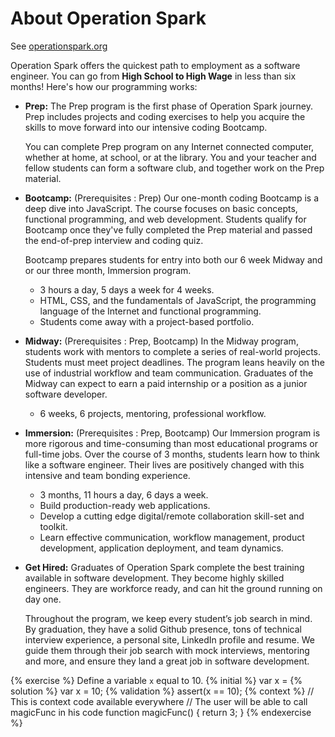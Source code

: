 # About Operation Spark

See [operationspark.org](operationspark.org)

Operation Spark offers the quickest path to employment as a software engineer. You can go from **High School to High Wage** in less than six months! Here's how our programming works:

* **Prep:** The Prep program is the first phase of Operation Spark journey. Prep includes projects and coding exercises to help you acquire the skills to move forward into our intensive coding Bootcamp.

    You can complete Prep program on any Internet connected computer, whether at home, at school, or at the library. You and your teacher and fellow students can form a software club, and together work on the Prep material.

* **Bootcamp:** (Prerequisites : Prep) Our one-month coding Bootcamp is a deep dive into JavaScript.  The course focuses on basic concepts, functional programming, and web development. Students qualify for Bootcamp once they've fully completed the Prep material and passed the end-of-prep interview and coding quiz.

    Bootcamp prepares students for entry into both our 6 week Midway and or our three month, Immersion program.

    * 3 hours a day, 5 days a week for 4 weeks.
    * HTML, CSS, and the fundamentals of JavaScript, the programming language of the Internet and functional programming.
    * Students come away with a project-based portfolio.
    
    
* **Midway:** (Prerequisites : Prep, Bootcamp) In the Midway program, students work with mentors to complete a series of real-world projects.  Students must meet project deadlines.  The program leans heavily on the use of industrial workflow and team communication. Graduates of the Midway can expect to earn a paid internship or a position as a junior software developer.
    
    * 6 weeks, 6 projects, mentoring, professional workflow.
    

* **Immersion:** (Prerequisites : Prep, Bootcamp) Our Immersion program is more rigorous and time-consuming than most educational programs or full-time jobs. Over the course of 3 months, students learn how to think like a software engineer.  Their lives are positively changed with this intensive and team bonding experience.
    
    * 3 months, 11 hours a day, 6 days a week.
    * Build production-ready web applications.
    * Develop a cutting edge digital/remote collaboration skill-set and toolkit.
    * Learn effective communication, workflow management, product development, application deployment, and team dynamics.
 

* **Get Hired:** Graduates of Operation Spark complete the best training available in software development. They become highly skilled engineers.  They are workforce ready, and can hit the ground running on day one.

    Throughout the program, we keep every student’s job search in mind. By graduation, they have a solid Github presence, tons of technical interview experience, a personal site, LinkedIn profile and resume. We guide them through their job search with mock interviews, mentoring and more, and ensure they land a great job in software development.
    
    
{% exercise %}
Define a variable `x` equal to 10.
{% initial %}
var x =
{% solution %}
var x = 10;
{% validation %}
assert(x == 10);
{% context %}
// This is context code available everywhere
// The user will be able to call magicFunc in his code
function magicFunc() {
    return 3;
}
{% endexercise %}
